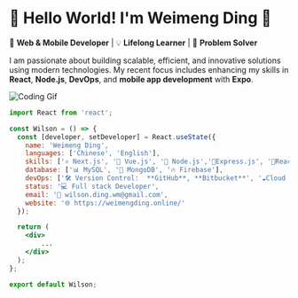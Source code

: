 # 👋 Hello World! I'm Weimeng Ding 🐼
🎯 **Web & Mobile Developer** | 💡 **Lifelong Learner** | 🚀 **Problem Solver**

I am passionate about building scalable, efficient, and innovative solutions using modern technologies. My recent focus includes enhancing my skills in **React**, **Node.js**, **DevOps**, and **mobile app development** with **Expo**.

![Coding Gif](https://media.giphy.com/media/WUlplcMpOCEmTGBtBW/giphy.gif)

```jsx
import React from 'react';

const Wilson = () => {
  const [developer, setDeveloper] = React.useState({
    name: 'Weimeng Ding',
    languages: ['Chinese', 'English'],
    skills: ['⚛️ Next.js', '🖖 Vue.js', '🚀 Node.js','🐘Express.js', '📱React Native', '🧩RESTful APIs'],
    database: ['📊 MySQL', '🍃 MongoDB', '🔥 Firebase'],
    devOps: ['🛠️ Version Control:  **GitHub**, **Bitbucket**', '☁️Cloud Deployments: **Vercel**, **Hostinger**'],
    status: '💻 Full stack Developer',
    email: '📧 wilson.ding.wm@gmail.com',
    website: '🌐 https://weimengding.online/'
  });

  return (
    <div>
        ...
    </div>
  );
};

export default Wilson;
